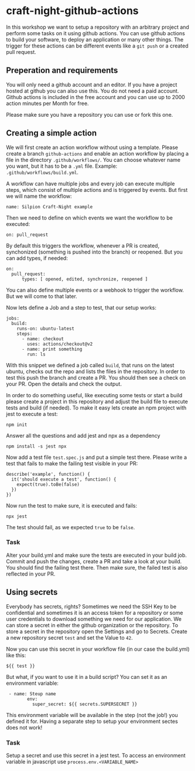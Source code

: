 # craft-night-github-actions

In this workshop we want to setup a repository with an arbitrary project and perform some tasks on it using github actions. You can use github actions to build your software, to deploy an application or many other things. The trigger for these actions can be different events like a `git push` or a created pull request.

## Preperation and requirements
You will only need a github account and an editor. If you have a project hosted at github you can also use this. You do not need a paid account. Github actions is included in the free account and you can use up to 2000 action minutes per Month for free.

Please make sure you have a repository you can use or fork this one.

## Creating a simple action
We will first create an action workflow without using a template. Please create a branch `github-actions` and enable an action workflow by placing a file in the  directory `.github/workflows/`. You can choose whatever name you want, but it has to be a `.yml` file. Example: `.github/workflows/build.yml`.

A workflow can have multiple jobs and every job can execute multiple steps, which consist of multiple actions and is triggered by events. But first we will name the workflow:

```
name: Silpion Craft-Night example
```

Then we need to define on which events we want the workflow to be executed:

```
on: pull_request
```

By default this triggers the workflow, whenever a PR is created, synchonized (something is pushed into the branch) or reopened. But you can add types, if needed:

```
on:
  pull_request:
      types: [ opened, edited, synchronize, reopened ]
```

You can also define multiple events or a webhook to trigger the workflow. But we will come to that later.

Now lets define a Job and a step to test, that our setup works:

```
jobs:
  build:
    runs-on: ubuntu-latest
    steps:
      - name: checkout
        uses: actions/checkout@v2
      - name: print something
        run: ls
```

With this snippet we defined a job called `build`, that runs on the latest ubuntu, checks out the repo and lists the files in the repository. In order to test this push the branch and create a PR. You should then see a check on your PR. Open the details and check the output. 

In order to do something useful, like executing some tests or start a build please create a project in this repository and adjust the build file to execute tests and build (if needed). To make it easy lets create an npm project with jest to execute a test:

```
npm init
```

Answer all the questions and add jest and npx as a dependency

```
npm install -s jest npx
```

Now add a test file `test.spec.js` and put a simple test there. Please write a test that fails to make the failing test visible in your PR:

```
describe('example', function() {
  it('should execute a test', function() {
    expect(true).toBe(false)
  })
})

```

Now run the test to make sure, it is executed and fails:

```
npx jest
```

The test should fail, as we expected `true` to be `false`. 

### Task 
Alter your build.yml and make sure the tests are executed in your build job. Commit and push the changes, create a PR and take a look at your build. You should find the failing test there. Then make sure, the failed test is also reflected in your PR.

## Using secrets
Everybody has secrets, rights? Sometimes we need the SSH Key to be confidential and sometimes it is an access token for a repository or some user credentials to download something we need for our application. We can store a secret in either the github organization or the repository. To store a secret in the repository open the Settings and go to Secrets. Create a new repository secret `test` and set the Value to `42`.

Now you can use this secret in your workflow file (in our case the build.yml) like this:

```
${{ test }}
```

But what, if you want to use it in a build script? You can set it as an environment variable:

```
 - name: Steup name
        env:
          super_secret: ${{ secrets.SUPERSECRET }}
```          

This environment variable will be available in the step (not the job!) you defined it for. Having a separate step to setup your environment sectes does not work!

### Task
Setup a secret and use this secret in a jest test. To access an environment variable in javascript use `process.env.<VARIABLE_NAME>`
